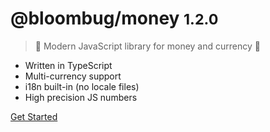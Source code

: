# @bloombug/money <small>1.2.0</small>

> 💸 Modern JavaScript library for money and currency 💸

- Written in TypeScript
- Multi-currency support
- i18n built-in (no locale files)
- High precision JS numbers

[Get Started](#bloombugmoney)
